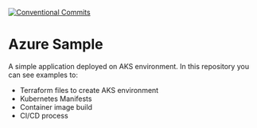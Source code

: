 [![Conventional Commits](https://img.shields.io/badge/Conventional%20Commits-1.0.0-blue.svg)](https://conventionalcommits.org)

# Azure Sample

A simple application deployed on AKS environment. In this repository you can see examples to:
- Terraform files to create AKS environment 
- Kubernetes Manifests
- Container image build
- CI/CD process 
